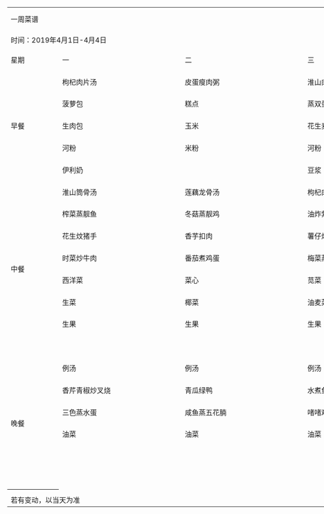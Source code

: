 <table border=0 cellpadding=0 cellspacing=0 width=1534 class=xl642441
 style='border-collapse:collapse;table-layout:fixed;width:1152pt'>
 <col class=xl642441 width=109 style='mso-width-source:userset;mso-width-alt:
 3488;width:82pt'>
 <col class=xl642441 width=285 span=5 style='mso-width-source:userset;
 mso-width-alt:9120;width:214pt'>
 <tr height=54 style='mso-height-source:userset;height:40.5pt'>
  <td colspan=6 height=54 class=xl772441 width=1534 style='height:40.5pt;
  width:1152pt'><a name="RANGE!A1:F24">一周菜谱</a></td>
 </tr>
 <tr height=42 style='mso-height-source:userset;height:31.5pt'>
  <td colspan=6 height=42 class=xl782441 style='height:31.5pt'>时间：2019年4月1日-4月4日</td>
 </tr>
 <tr height=50 style='mso-height-source:userset;height:38.1pt'>
  <td height=50 class=xl652441 width=109 style='height:38.1pt;border-top:none;
  width:82pt'>星期</td>
  <td class=xl652441 width=285 style='border-top:none;border-left:none;
  width:214pt'>一</td>
  <td class=xl652441 width=285 style='border-top:none;border-left:none;
  width:214pt'>二</td>
  <td class=xl652441 width=285 style='border-top:none;border-left:none;
  width:214pt'>三</td>
  <td class=xl652441 width=285 style='border-top:none;border-left:none;
  width:214pt'>四</td>
  <td class=xl652441 width=285 style='border-top:none;border-left:none;
  width:214pt'>五</td>
 </tr>
 <tr height=50 style='mso-height-source:userset;height:38.1pt'>
  <td rowspan=5 height=250 class=xl652441 width=109 style='height:190.5pt;
  border-top:none;width:82pt'>早餐</td>
  <td class=xl662441 width=285 style='border-top:none;border-left:none;
  width:214pt'>枸杞肉片汤</td>
  <td class=xl662441 width=285 style='border-top:none;border-left:none;
  width:214pt'>皮蛋瘦肉粥</td>
  <td class=xl662441 width=285 style='border-top:none;border-left:none;
  width:214pt'>淮山肉片粥</td>
  <td class=xl662441 width=285 style='border-top:none;border-left:none;
  width:214pt'>白粥</td>
  <td class=xl662441 width=285 style='border-top:none;border-left:none;
  width:214pt'>　</td>
 </tr>
 <tr height=50 style='mso-height-source:userset;height:38.1pt'>
  <td height=50 class=xl672441 width=285 style='height:38.1pt;border-left:none;
  width:214pt'>菠萝包</td>
  <td class=xl672441 width=285 style='border-left:none;width:214pt'>糕点</td>
  <td class=xl672441 width=285 style='border-left:none;width:214pt'>蒸双蛋</td>
  <td class=xl672441 width=285 style='border-left:none;width:214pt'>香芋包</td>
  <td class=xl672441 width=285 style='border-left:none;width:214pt'>　</td>
 </tr>
 <tr height=50 style='mso-height-source:userset;height:38.1pt'>
  <td height=50 class=xl672441 width=285 style='height:38.1pt;border-left:none;
  width:214pt'>生肉包</td>
  <td class=xl672441 width=285 style='border-left:none;width:214pt'>玉米</td>
  <td class=xl672441 width=285 style='border-left:none;width:214pt'>花生麦包</td>
  <td class=xl672441 width=285 style='border-left:none;width:214pt'>玉米</td>
  <td class=xl672441 width=285 style='border-left:none;width:214pt'>　</td>
 </tr>
 <tr height=50 style='mso-height-source:userset;height:38.1pt'>
  <td height=50 class=xl672441 width=285 style='height:38.1pt;border-left:none;
  width:214pt'>河粉</td>
  <td class=xl672441 width=285 style='border-left:none;width:214pt'>米粉</td>
  <td class=xl672441 width=285 style='border-left:none;width:214pt'>河粉</td>
  <td class=xl672441 width=285 style='border-left:none;width:214pt'>酸豆角粒肉粒</td>
  <td class=xl672441 width=285 style='border-left:none;width:214pt'>　</td>
 </tr>
 <tr height=50 style='mso-height-source:userset;height:38.1pt'>
  <td height=50 class=xl682441 width=285 style='height:38.1pt;border-left:none;
  width:214pt'>伊利奶</td>
  <td class=xl682441 width=285 style='border-left:none;width:214pt'>　</td>
  <td class=xl682441 width=285 style='border-left:none;width:214pt'>豆浆</td>
  <td class=xl682441 width=285 style='border-left:none;width:214pt'>猪肠粉</td>
  <td class=xl692441 width=285 style='border-left:none;width:214pt'>　</td>
 </tr>
 <tr height=50 style='mso-height-source:userset;height:38.1pt'>
  <td rowspan=8 height=400 class=xl652441 width=109 style='height:304.8pt;
  border-top:none;width:82pt'>中餐</td>
  <td class=xl662441 width=285 style='border-top:none;border-left:none;
  width:214pt'>淮山筒骨汤</td>
  <td class=xl662441 width=285 style='border-top:none;border-left:none;
  width:214pt'>莲藕龙骨汤</td>
  <td class=xl662441 width=285 style='border-top:none;border-left:none;
  width:214pt'>枸杞肉片汤</td>
  <td class=xl702441 width=285 style='border-top:none;border-left:none;
  width:214pt'>猪肺菜干汤</td>
  <td class=xl662441 width=285 style='border-top:none;width:214pt'>　</td>
 </tr>
 <tr height=50 style='mso-height-source:userset;height:38.1pt'>
  <td height=50 class=xl672441 width=285 style='height:38.1pt;border-left:none;
  width:214pt'>榨菜蒸靓鱼</td>
  <td class=xl712441 width=285 style='border-left:none;width:214pt'>冬菇蒸靓鸡</td>
  <td class=xl672441 width=285 style='width:214pt'>油炸紫苏蒸猪手</td>
  <td class=xl712441 width=285 style='border-left:none;width:214pt'>青瓜拼叉烧</td>
  <td class=xl672441 width=285 style='width:214pt'>　</td>
 </tr>
 <tr height=50 style='mso-height-source:userset;height:38.1pt'>
  <td height=50 class=xl672441 width=285 style='height:38.1pt;border-left:none;
  width:214pt'>花生炆猪手</td>
  <td class=xl712441 width=285 style='border-left:none;width:214pt'>香芋扣肉</td>
  <td class=xl672441 width=285 style='width:214pt'>薯仔炆光鸭</td>
  <td class=xl712441 width=285 style='border-left:none;width:214pt'>姜葱炆鱼</td>
  <td class=xl672441 width=285 style='width:214pt'>　</td>
 </tr>
 <tr height=50 style='mso-height-source:userset;height:38.1pt'>
  <td height=50 class=xl672441 width=285 style='height:38.1pt;border-left:none;
  width:214pt'>时菜炒牛肉</td>
  <td class=xl672441 width=285 style='border-left:none;width:214pt'>番茄煮鸡蛋</td>
  <td class=xl672441 width=285 style='border-left:none;width:214pt'>梅菜蒸肉饼</td>
  <td class=xl712441 width=285 style='border-left:none;width:214pt'>梅菜蒸肉饼</td>
  <td class=xl672441 width=285 style='width:214pt'>　</td>
 </tr>
 <tr height=50 style='mso-height-source:userset;height:38.1pt'>
  <td height=50 class=xl712441 width=285 style='height:38.1pt;border-left:none;
  width:214pt'>西洋菜</td>
  <td class=xl672441 width=285 style='width:214pt'>菜心</td>
  <td class=xl672441 width=285 style='border-left:none;width:214pt'>苋菜</td>
  <td class=xl712441 width=285 style='border-left:none;width:214pt'>芥菜</td>
  <td class=xl672441 width=285 style='width:214pt'>　</td>
 </tr>
 <tr height=50 style='mso-height-source:userset;height:38.1pt'>
  <td height=50 class=xl672441 width=285 style='height:38.1pt;border-left:none;
  width:214pt'>生菜</td>
  <td class=xl672441 width=285 style='border-left:none;width:214pt'>椰菜</td>
  <td class=xl672441 width=285 style='border-left:none;width:214pt'>油麦菜</td>
  <td class=xl712441 width=285 style='border-left:none;width:214pt'>生菜</td>
  <td class=xl672441 width=285 style='width:214pt'>　</td>
 </tr>
 <tr height=50 style='mso-height-source:userset;height:38.1pt'>
  <td height=50 class=xl712441 width=285 style='height:38.1pt;border-left:none;
  width:214pt'>生果</td>
  <td class=xl712441 width=285 style='width:214pt'>生果</td>
  <td class=xl712441 width=285 style='width:214pt'>生果</td>
  <td class=xl712441 width=285 style='width:214pt'>生果</td>
  <td class=xl672441 width=285 style='width:214pt'>　</td>
 </tr>
 <tr height=50 style='mso-height-source:userset;height:38.1pt'>
  <td height=50 class=xl712441 width=285 style='height:38.1pt;border-left:none;
  width:214pt'>　</td>
  <td class=xl672441 width=285 style='width:214pt'>　</td>
  <td class=xl672441 width=285 style='border-left:none;width:214pt'>　</td>
  <td class=xl712441 width=285 style='border-left:none;width:214pt'>　</td>
  <td class=xl672441 width=285 style='width:214pt'>　</td>
 </tr>
 <tr height=50 style='mso-height-source:userset;height:38.1pt'>
  <td rowspan=6 height=300 class=xl662441 width=109 style='border-bottom:.5pt solid black;
  height:228.6pt;border-top:none;width:82pt'>晚餐</td>
  <td class=xl662441 width=285 style='border-left:none;width:214pt'>例汤</td>
  <td class=xl662441 width=285 style='border-left:none;width:214pt'>例汤</td>
  <td class=xl662441 width=285 style='border-left:none;width:214pt'>例汤</td>
  <td class=xl662441 width=285 style='border-left:none;width:214pt'>　</td>
  <td class=xl722441 style='border-left:none'>　</td>
 </tr>
 <tr height=50 style='mso-height-source:userset;height:38.1pt'>
  <td height=50 class=xl672441 width=285 style='height:38.1pt;border-left:none;
  width:214pt'>香芹青椒炒叉烧</td>
  <td class=xl672441 width=285 style='border-left:none;width:214pt'>青瓜绿鸭</td>
  <td class=xl672441 width=285 style='border-left:none;width:214pt'>水煮鱼</td>
  <td class=xl672441 width=285 style='border-left:none;width:214pt'>　</td>
  <td class=xl732441 style='border-left:none'>　</td>
 </tr>
 <tr height=50 style='mso-height-source:userset;height:38.1pt'>
  <td height=50 class=xl672441 width=285 style='height:38.1pt;border-left:none;
  width:214pt'>三色蒸水蛋</td>
  <td class=xl672441 width=285 style='border-left:none;width:214pt'>咸鱼蒸五花腩</td>
  <td class=xl672441 width=285 style='border-left:none;width:214pt'>啫啫鸡</td>
  <td class=xl672441 width=285 style='border-left:none;width:214pt'>　</td>
  <td class=xl732441 style='border-left:none'>　</td>
 </tr>
 <tr height=50 style='mso-height-source:userset;height:38.1pt'>
  <td height=50 class=xl672441 width=285 style='height:38.1pt;border-left:none;
  width:214pt'>油菜</td>
  <td class=xl672441 width=285 style='border-left:none;width:214pt'>油菜</td>
  <td class=xl672441 width=285 style='border-left:none;width:214pt'>油菜</td>
  <td class=xl672441 width=285 style='border-left:none;width:214pt'>　</td>
  <td class=xl732441 style='border-left:none'>　</td>
 </tr>
 <tr height=50 style='mso-height-source:userset;height:38.1pt'>
  <td height=50 class=xl672441 width=285 style='height:38.1pt;border-left:none;
  width:214pt'>　</td>
  <td class=xl672441 width=285 style='border-left:none;width:214pt'>　</td>
  <td class=xl672441 width=285 style='border-left:none;width:214pt'>　</td>
  <td class=xl672441 width=285 style='border-left:none;width:214pt'>　</td>
  <td class=xl732441 style='border-left:none'>　</td>
 </tr>
 <tr height=50 style='mso-height-source:userset;height:38.1pt'>
  <td height=50 class=xl682441 width=285 style='height:38.1pt;border-left:none;
  width:214pt'>　</td>
  <td class=xl682441 width=285 style='border-left:none;width:214pt'>　</td>
  <td class=xl682441 width=285 style='border-left:none;width:214pt'>　</td>
  <td class=xl682441 width=285 style='border-left:none;width:214pt'>　</td>
  <td class=xl742441 style='border-left:none'>　</td>
 </tr>
 <tr height=9 style='mso-height-source:userset;height:6.95pt'>
  <td height=9 class=xl642441 style='height:6.95pt'></td>
  <td class=xl642441></td>
  <td class=xl642441></td>
  <td class=xl642441></td>
  <td class=xl642441></td>
  <td class=xl642441></td>
 </tr>
 <tr height=29 style='height:21.75pt'>
  <td height=29 class=xl752441 colspan=2 style='height:21.75pt'>若有变动，以当天为准<span
  style='mso-spacerun:yes'>&nbsp;</span></td>
  <td class=xl642441></td>
  <td class=xl642441></td>
  <td class=xl642441></td>
  <td class=xl762441></td>
 </tr>
 <![if supportMisalignedColumns]>
 <tr height=0 style='display:none'>
  <td width=109 style='width:82pt'></td>
  <td width=285 style='width:214pt'></td>
  <td width=285 style='width:214pt'></td>
  <td width=285 style='width:214pt'></td>
  <td width=285 style='width:214pt'></td>
  <td width=285 style='width:214pt'></td>
 </tr>
 <![endif]>
</table>